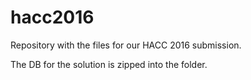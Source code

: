 # hacc2016
Repository with the files for our HACC 2016 submission. 

The DB for the solution is zipped into the folder. 
